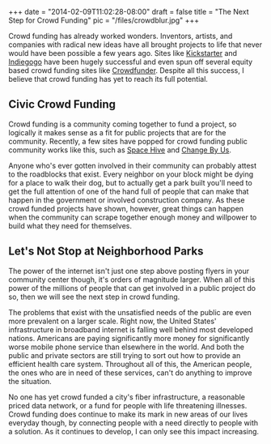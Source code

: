 
+++
date = "2014-02-09T11:02:28-08:00"
draft = false
title = "The Next Step for Crowd Funding"
pic = "/files/crowdblur.jpg"
+++

<p>Crowd funding has already worked wonders.  Inventors, artists, and companies with radical new ideas have all brought projects to life that never would have been possible a few years ago.  Sites like <a href="https://www.kickstarter.com/">Kickstarter</a> and <a href="http://www.indiegogo.com/">Indiegogo</a> have been hugely successful and even spun off several equity based crowd funding sites like <a href="https://www.crowdfunder.com/">Crowdfunder</a>.  Despite all this success, I believe that crowd funding has yet to reach its full potential.</p>

<h2 id="civiccrowdfunding">Civic Crowd Funding</h2>

<p>Crowd funding is a community coming together to fund a project, so logically it makes sense as a fit for public projects that are for the community.  Recently, a few sites have popped for crowd funding public community works like this, such as <a href="http://spacehive.com/">Space Hive</a> and <a href="http://nyc.changeby.us">Change By Us</a>.</p>

<p>Anyone who's ever gotten involved in their community can probably attest to the roadblocks that exist.  Every neighbor on your block might be dying for a place to walk their dog, but to actually get a park built you'll need to get the full attention of one of the hand full of people that can make that happen in the government or involved construction company.  As these crowd funded projects have shown, however, great things can happen when the community can scrape together enough money and willpower to build what they need for themselves.</p>

<h2 id="letsnotstopatneighborhoodparks">Let's Not Stop at Neighborhood Parks</h2>

<p>The power of the internet isn't just one step above posting flyers in your community center though, it's orders of magnitude larger.  When all of this power of the millions of people that can get involved in a public project do so, then we will see the next step in crowd funding.</p>

<p>The problems that exist with the unsatisfied needs of the public are even more prevalent on a larger scale.  Right now, the United States' infrastructure in broadband internet is falling well behind most developed nations. Americans are paying significantly more money for significantly worse mobile phone service than elsewhere in the world.  And both the public and private sectors are still trying to sort out how to provide an efficient health care system.  Throughout all of this, the American people, the ones who are in need of these services, can't do anything to improve the situation.</p>

<p>No one has yet crowd funded a city's fiber infrastructure, a reasonable priced data network, or a fund for people with life threatening illnesses.  Crowd funding does continue to make its mark in new areas of our lives everyday though, by connecting people with a need directly to people with a solution.  As it continues to develop, I can only see this impact increasing.</p>